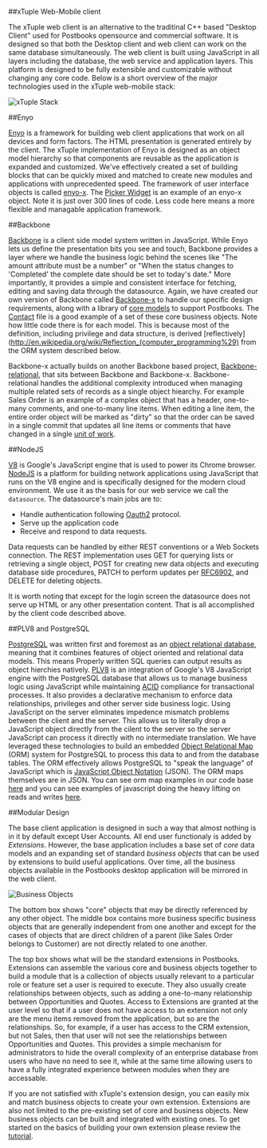 ##xTuple Web-Mobile client

The xTuple web client is an alternative to the traditinal C++ based "Desktop Client" used for Postbooks opensource and commercial software. It is designed so that both the Desktop client and web client can work on the same database simultaneously. The web client is built using JavaScript in all layers including the database, the web service and application layers. This platform is designed to be fully extensible and customizable without changing any core code. Below is a short overview of the major technologies used in the xTuple web-mobile stack:

![xTuple Stack](/images/js_arch.png "xTuple Architecture")

##Enyo

[Enyo](http://enyojs.com/) is a framework for building web client applications that work on all devices and form factors. The HTML presentation is generated entirely by the client. The xTuple implementation of Enyo is designed as an object model hierarchy so that components are reusable as the application is expanded and customized. We've effectively created a set of building blocks that can be quickly mixed and matched to create new modules and applications with unprecedented speed. The framework of user interface objects is called [enyo-x](https://github.com/xtuple/xtuple/tree/master/lib/enyo-x). The [Picker Widget](https://github.com/xtuple/xtuple/blob/master/lib/enyo-x/source/widgets/picker.js) is an example of an enyo-x object. Note it is just over 300 lines of code. Less code here means a more flexible and managable application framework.

##Backbone

[Backbone](http://backbonejs.org/) is a client side model system written in JavaScript. While Enyo lets us define the presentation bits you see and touch, Backbone provides a layer where we handle the business logic behind the scenes like "The amount attribute must be a number" or "When the status changes to 'Completed' the complete date should be set to today's date." More importantly, it provides a simple and consistent interface for fetching, editing and saving data through the datasource. Again, we have created our own version of Backbone called [Backbone-x](https://github.com/xtuple/xtuple/tree/master/lib/backbone-x) to handle our specific design requirements, along with a library of [core models](https://github.com/xtuple/xtuple/tree/master/enyo-client/application/source/models) to support Postbooks. The [Contact](https://github.com/xtuple/xtuple/blob/master/enyo-client/application/source/models/contact.js) file is a good example of a set of these core business objects. Note how little code there is for each model. This is because most of the definition, including privilege and data structure, is derived [reflectively](http://en.wikipedia.org/wiki/Reflection_(computer_programming%29) from the ORM system described below.

Backbone-x actually builds on another Backbone based project, [Backbone-relational](http://backbonerelational.org/), that sits between Backbone and Backbone-x. Backbone-relational handles the additional complexity introduced when managing multiple related sets of records as a single object hiearchy. For example Sales Order is an example of a complex object that has a header, one-to-many comments, and one-to-many line items. When editing a line item, the entire order object will be marked as "dirty" so that the order can be saved in a single commit that updates all line items or comments that have changed in a single [unit of work](http://martinfowler.com/eaaCatalog/unitOfWork.html).

##NodeJS

[V8](https://code.google.com/p/v8/) is Google's JavaScript engine that is used to power its Chrome browser. [NodeJS](http://nodejs.org/) is a platform for building network applications using JavaScript that runs on the V8 engine and is specifically designed for the modern cloud environment. We use it as the basis for our web service we call the `datasource`. The datasource's main jobs are to:

  * Handle authentication following [Oauth2](http://oauth.net/2/) protocol.
  * Serve up the application code
  * Receive and respond to data requests.

Data requests can be handled by either REST conventions or a Web Sockets connection. The REST implementation uses GET for querying lists or retrieving a single object, POST for creating new data objects and executing database side procedures, PATCH to perform updates per [RFC6902](http://tools.ietf.org/html/rfc6902), and DELETE for deleting objects.

It is worth noting that except for the login screen the datasource does not serve up HTML or any other presentation content. That is all accomplished by the client code described above.

##PLV8 and PostgreSQL

[PostgreSQL](http://www.postgresql.org/) was written first and foremost as an [object relational database](http://en.wikipedia.org/wiki/Object_relational_database), meaning that it combines features of object oriented and relational data models. This means Properly written SQL queries can output results as object hierchies natively. [PLV8](http://pgxn.org/dist/plv8/doc/plv8.html) is an integration of Google's V8 JavaScript engine with the PostgreSQL database that allows us to manage business logic using JavaScript while maintaining [ACID](http://en.wikipedia.org/wiki/ACID) compliance for transactional processes. It also provides a declarative mechanism to enforce data relationships, privileges and other server side business logic. Using JavaScript on the server eliminates impedence mismatch problems between the client and the server. This allows us to literally drop a JavaScript object directly from the cilent to the server so the server JavaScript can process it directly with no intermediate translation. We have leveraged these technologies to build an embedded [Object Relational Map](https://github.com/xtuple/xtuple/blob/master/lib/orm/README.md) (ORM) system for PostgreSQL to process this data to and from the database tables. The ORM effectively allows PostgreSQL to "speak the language" of JavaScript which is [JavaScript Object Notation](http://www.json.org/) (JSON). The ORM maps themselves are in JSON. You can see orm map examples in our code base [here](https://github.com/xtuple/xtuple/tree/master/enyo-client/database/orm/models) and you can see examples of javascript doing the heavy lifting on reads and writes [here](https://github.com/xtuple/xtuple/blob/master/lib/orm/source/xt/javascript/data.sql).

##Modular Design

The base client application is designed in such a way that almost nothing is in it by default except User Accounts. All end user functionaly is added by *Extensions*. However, the base application includes a base set of *core* data models and an expanding set of standard *business objects* that can be used by extensions to build useful applications. Over time, all the business objects available in the Postbooks desktop application will be mirrored in the web client.

![Business Objects](/images/xbo.png "xTuple Business Objects")

The bottom box shows "core" objects that may be directly referenced by any other object. The middle box contains more business specific business objects that are generally independent from one another and except for the cases of objects that are direct children of a parent (like Sales Order belongs to Customer) are not directly related to one another.

The top box shows what will be the standard extensions in Postbooks. Extensions can assemble the various core and business objects together to build a module that is a collection of objects usually relevant to a particular role or feature set a user is required to execute. They also usually create relationships between objects, such as adding a one-to-many relationship between Opportunities and Quotes. Access to Extensions are granted at the user level so that if a user does not have access to an extension not only are the menu items removed from the application, but so are the relationships. So, for example, if a user has access to the CRM extension, but not Sales, then that user will not see the relationships between Opportunities and Quotes. This provides a simple mechanism for administrators to hide the overall complexity of an enterprise database from users who have no need to see it, while at the same time allowing users to have a fully integrated experience between modules when they are accessable.

If you are not satisfied with xTuple's extension design, you can easily mix and match business objects to create your own extension. Extensions are also not limited to the pre-existing set of core and business objects. New business objects can be built and integrated with existing ones. To get started on the basics of building your own extension please review the [tutorial](https://github.com/xtuple/xtuple-extensions/docs/TUTORIAL.md).